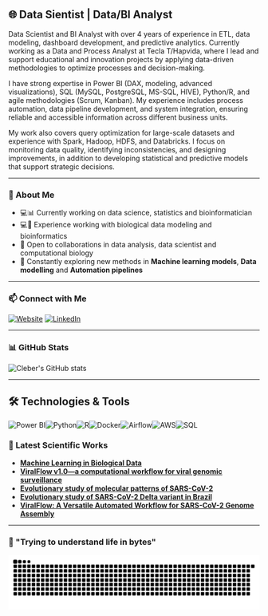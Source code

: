 ## 🌐 Data Sientist | Data/BI Analyst

Data Scientist and BI Analyst with over 4 years of experience in ETL, data modeling, dashboard development, and predictive analytics. Currently working as a Data and Process Analyst at Tecla T/Hapvida, where I lead and support educational and innovation projects by applying data-driven methodologies to optimize processes and decision-making.

I have strong expertise in Power BI (DAX, modeling, advanced visualizations), SQL (MySQL, PostgreSQL, MS-SQL, HIVE), Python/R, and agile methodologies (Scrum, Kanban). My experience includes process automation, data pipeline development, and system integration, ensuring reliable and accessible information across different business units.

My work also covers query optimization for large-scale datasets and experience with Spark, Hadoop, HDFS, and Databricks. I focus on monitoring data quality, identifying inconsistencies, and designing improvements, in addition to developing statistical and predictive models that support strategic decisions.

---

### 🔬 About Me
- 💻📊 Currently working on data science, statistics and bioinformatician
- 💻🧬 Experience working with biological data modeling and bioinformatics
- 👥 Open to collaborations in data analysis, data scientist and computational biology 
- 🤖 Constantly exploring new methods in **Machine learning models**, **Data modelling** and **Automation pipelines**

---

### 📫 Connect with Me
[![Website](https://img.shields.io/badge/Website-282C34?style=for-the-badge&logo=website&logoColor=white)](https://cleberaksenen.github.io/meu-site/)
[![LinkedIn](https://img.shields.io/badge/LinkedIn-0077B5?style=for-the-badge&logo=linkedin&logoColor=white)](https://www.linkedin.com/in/cleber-aksenen-datascience/)

---

### 📊 GitHub Stats
![Cleber's GitHub stats](https://github-readme-stats.vercel.app/api?username=cleberaksenen&show_icons=true&theme=cobalt)

---

## 🛠️ Technologies & Tools
<div style="display: flex; flex-wrap: wrap;">
    <img alt="Power BI" src="https://img.shields.io/badge/Power%20BI-F2C811?style=for-the-badge&logo=powerbi&logoColor=white" />
    <img alt="Python" src="https://img.shields.io/badge/Python-14354C?style=for-the-badge&logo=python&logoColor=white" />
    <img alt="R" src="https://img.shields.io/badge/R-276DC3?style=for-the-badge&logo=r&logoColor=white" />
    <img alt="Docker" src="https://img.shields.io/badge/Docker-2496ED?style=for-the-badge&logo=docker&logoColor=white" />
    <img alt="Airflow" src="https://img.shields.io/badge/Airflow-0172B1?style=for-the-badge&logo=apache-airflow&logoColor=white" />
    <img alt="AWS" src="https://img.shields.io/badge/AWS-232F3E?style=for-the-badge&logo=amazon-aws&logoColor=white" />
    <img alt="SQL" src="https://img.shields.io/badge/SQL-003B57?style=for-the-badge&logo=postgresql&logoColor=white" />
</div>

### 📝 Latest Scientific Works
- **[Machine Learning in Biological Data](https://www.medrxiv.org/content/10.1101/2024.08.09.24310239v1)**
- **[ViralFlow v1.0—a computational workflow for viral genomic surveillance](https://academic.oup.com/nargab/article/6/2/lqae056/7682253)**
- **[Evolutionary study of molecular patterns of SARS-CoV-2](https://journals.asm.org/doi/10.1128/jvi.01404-23)**
- **[Evolutionary study of SARS-CoV-2 Delta variant in Brazil](https://journals.asm.org/doi/10.1128/spectrum.02641-21)**
- **[ViralFlow: A Versatile Automated Workflow for SARS-CoV-2 Genome Assembly](https://www.mdpi.com/1999-4915/14/2/217)**
---

### 🌌 "Trying to understand life in bytes"

![Snake animation](https://github.com/arthus05/arthus05/blob/output/github-contribution-grid-snake.svg)

